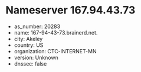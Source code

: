 # Nameserver 167.94.43.73

* as_number: 20283
* name: 167-94-43-73.brainerd.net.
* city: Akeley
* country: US
* organization: CTC-INTERNET-MN
* version: Unknown
* dnssec: false
